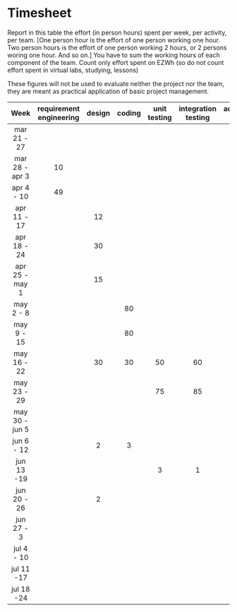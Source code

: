# Timesheet

Report in this table the effort (in person hours) spent per week, per activity, per team. 
[One person hour is the effort of one person working one hour.
Two person hours is the effort of one person working 2 hours, or 2 persons woring one hour. And so on.]
You have to sum the working hours of each component of the team.
Count only effort spent on EZWh (so do not count effort spent in virtual labs, studying, lessons)

These figures will not be used to evaluate neither the project nor the team, they are meant as practical application of basic project management.

| Week | requirement engineering | design | coding | unit testing | integration testing | acceptance testing | management | git maven |
|:-----------:|:--------:|:-----------:|:-----------:|:----------:|:------------:|:---------------:|:-------------:|:--------------:|
| mar 21 - 27 | | | | | | | | |
| mar 28 - apr 3 | 10 | | | | | | 4 | 2 |
| apr 4 - 10 | 49 | | | | | | 1 | 1 |
| apr 11 - 17| | 12 |  | | | | 1 | 1 | 
| apr 18 - 24| | 30 | | | | | | | | 
| apr 25 - may 1 | | 15 | | | | | | 4 | 1 | 
| may 2 - 8  | | | 80 | | | | | | 
| may 9 - 15| | | 80 | | | | | | 
| may 16 - 22| |30 | 30 | 50 | 60 | | 4 | 1 | 
| may 23 - 29| | | | 75| 85| 10 | | | 
| may 30 - jun 5 | | | | | | 35 | | 1 | 
| jun 6 - 12 | | 2 | 3 | | | | | 1 | 
| jun 13 -19 | | | | 3 | 1 | 1 | | | 
| jun 20 - 26 | | 2 | | | | | 4 | | 
| jun 27 - 3 | | | | | | | | | 
| jul 4 - 10 | | | | | | | | | 
| jul 11 -17 | | | | | | | | |
| jul 18 -24 | | | | | | | | |
